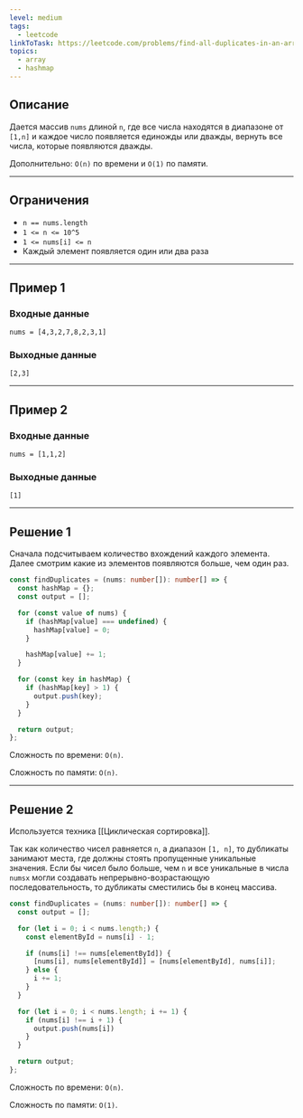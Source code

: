 ```yaml
---
level: medium
tags:
  - leetcode
linkToTask: https://leetcode.com/problems/find-all-duplicates-in-an-array/description/
topics:
  - array
  - hashmap
---
```

## Описание

Дается массив `nums` длиной `n`, где все числа находятся в диапазоне от `[1,n]` и каждое число появляется единожды или дважды, вернуть все числа, которые появляются дважды.

Дополнительно: `O(n)` по времени и `O(1)` по памяти.

---
## Ограничения

- `n == nums.length`
- `1 <= n <= 10^5`
- `1 <= nums[i] <= n`
- Каждый элемент появляется один или два раза

---
## Пример 1

### Входные данные

```
nums = [4,3,2,7,8,2,3,1]
```
### Выходные данные

```
[2,3]
```

---
## Пример 2

### Входные данные

```
nums = [1,1,2]
```
### Выходные данные

```
[1]
```

---
## Решение 1

Сначала подсчитываем количество вхождений каждого элемента. Далее смотрим какие из элементов появляются больше, чем один раз.

```typescript
const findDuplicates = (nums: number[]): number[] => {
  const hashMap = {};
  const output = [];

  for (const value of nums) {
    if (hashMap[value] === undefined) {
      hashMap[value] = 0;
    }

    hashMap[value] += 1;
  }

  for (const key in hashMap) {
    if (hashMap[key] > 1) {
      output.push(key);
    } 
  }

  return output;
};
```

Сложность по времени: `O(n)`.

Сложность по памяти: `O(n)`.

---
## Решение 2

Используется техника [[Циклическая сортировка]]. 

Так как количество чисел равняется `n`, а диапазон `[1, n]`, то дубликаты занимают места, где должны стоять пропущенные уникальные значения. Если бы чисел было больше, чем `n` и все уникальные в числа `numsx` могли создавать непрерывно-возрастающую последовательность, то дубликаты сместились бы в конец массива.

```typescript
const findDuplicates = (nums: number[]): number[] => {
  const output = [];

  for (let i = 0; i < nums.length;) {
    const elementById = nums[i] - 1;

    if (nums[i] !== nums[elementById]) {
      [nums[i], nums[elementById]] = [nums[elementById], nums[i]];
    } else {
      i += 1;
    }
  }

  for (let i = 0; i < nums.length; i += 1) {
    if (nums[i] !== i + 1) {
      output.push(nums[i])
    }
  }

  return output;
};
```

Сложность по времени: `O(n)`.

Сложность по памяти: `O(1)`.